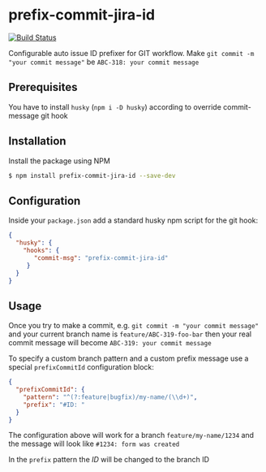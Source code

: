 prefix-commit-jira-id
=====================

[![Build Status](https://travis-ci.org/dmitry-mashkov/prefix-commit-jira-id.svg?branch=master)](https://travis-ci.org/dmitry-mashkov/prefix-commit-jira-id)

Configurable auto issue ID prefixer for GIT workflow. Make `git commit -m "your commit message"` be `ABC-318: your commit message`

## Prerequisites

You have to install `husky` (`npm i -D husky`) according to override commit-message git hook 

## Installation

Install the package using NPM

```sh
$ npm install prefix-commit-jira-id --save-dev
```

## Configuration

Inside your `package.json` add a standard husky npm script for the git hook:

```json
{
  "husky": {
    "hooks": {
       "commit-msg": "prefix-commit-jira-id"
     }
  }
}
```

## Usage
Once you try to make a commit, e.g. `git commit -m "your commit message"` and your current branch name is `feature/ABC-319-foo-bar`
then your real commit message will become `ABC-319: your commit message`

To specify a custom branch pattern and a custom prefix message use a special `prefixCommitId` configuration block:

```json
{
  "prefixCommitId": {
    "pattern": "^(?:feature|bugfix)/my-name/(\\d+)",
    "prefix": "#ID: "
  }
}
```

The configuration above will work for a branch `feature/my-name/1234` and the message will look like `#1234: form was created`

In the `prefix` pattern the *ID* will be changed to the branch ID
